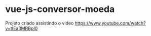 # vue-js-conversor-moeda
Projeto criado assistindo o video https://www.youtube.com/watch?v=tIEa3MRBpI0
